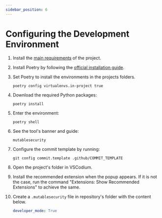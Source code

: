```yaml
---
sidebar_position: 6
---
```


# Configuring the Development Environment

1. Install the [main requirements](users/installing-the-package.md) of the project.
2. Install Poetry by following the [official installation guide](https://github.com/python-poetry/poetry#installation).
3. Set Poetry to install the environments in the projects folders.

    ```
    poetry config virtualenvs.in-project true
    ```

4. Download the required Python packages:

    ```
    poetry install
    ```

5. Enter the environment:

    ```
    poetry shell
    ```

6. See the tool's banner and guide:

    ```
    mutablesecurity
    ```

7. Configure the commit template by running:

    ```
    git config commit.template .github/COMMIT_TEMPLATE
    ```

8. Open the project's folder in VSCodium.
9.  Install the recommended extension when the popup appears. If it is not the case, run the command "Extensions: Show Recommended Extensions" to achieve the same.
10. Create a `.mutablesecurity` file in repository's folder with the content below.

    ```yaml
    developer_mode: True
    ```